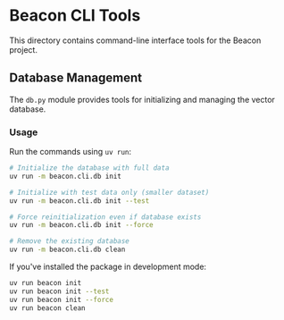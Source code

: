 # Beacon CLI Tools

This directory contains command-line interface tools for the Beacon project.

## Database Management

The `db.py` module provides tools for initializing and managing the vector database.

### Usage

Run the commands using `uv run`:

```bash
# Initialize the database with full data
uv run -m beacon.cli.db init

# Initialize with test data only (smaller dataset)
uv run -m beacon.cli.db init --test

# Force reinitialization even if database exists
uv run -m beacon.cli.db init --force

# Remove the existing database
uv run -m beacon.cli.db clean
```

If you've installed the package in development mode:

```bash
uv run beacon init
uv run beacon init --test
uv run beacon init --force
uv run beacon clean
```
